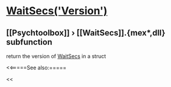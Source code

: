 # [WaitSecs('Version')](WaitSecs-Version) 
## [[Psychtoolbox]] &#8250; [[WaitSecs]].{mex*,dll} subfunction


return the version of [WaitSecs](WaitSecs) in a struct  


<<=====See also:=====

<<